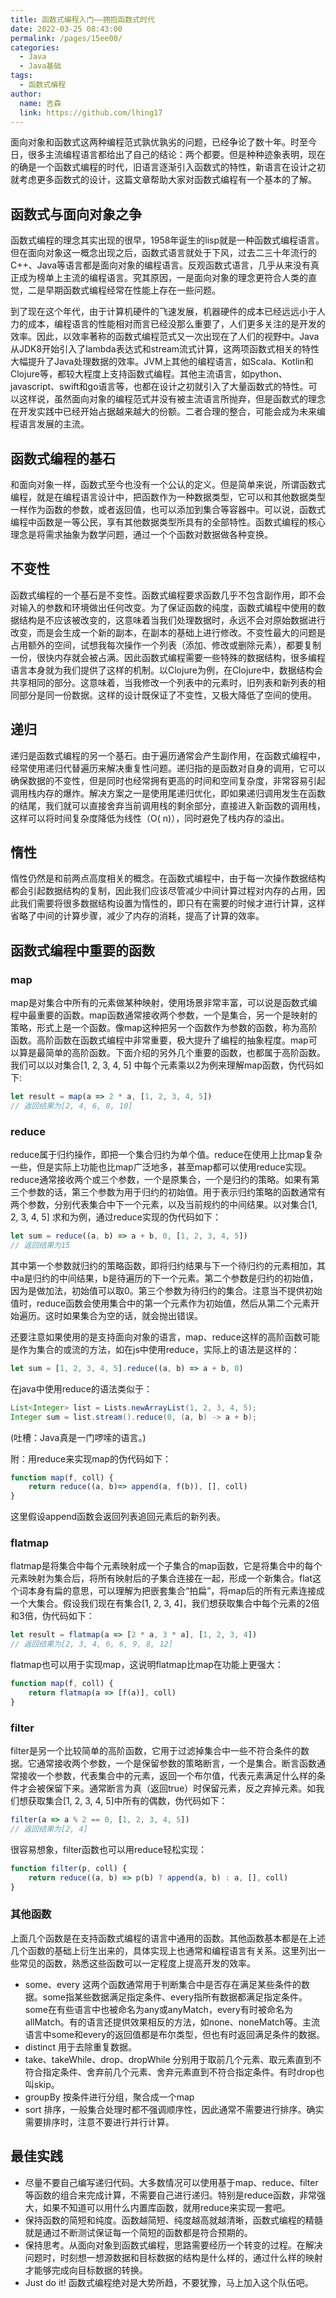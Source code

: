 ```yaml
---
title: 函数式编程入门——拥抱函数式时代
date: 2022-03-25 08:43:00
permalink: /pages/15ee00/
categories:
  - Java
  - Java基础
tags:
  - 函数式编程
author:
  name: 吉森
  link: https://github.com/lhing17
---
```


面向对象和函数式这两种编程范式孰优孰劣的问题，已经争论了数十年。时至今日，很多主流编程语言都给出了自己的结论：两个都要。但是种种迹象表明，现在的确是一个函数式编程的时代，旧语言逐渐引入函数式的特性，新语言在设计之初就考虑更多函数式的设计，这篇文章帮助大家对函数式编程有一个基本的了解。

## 函数式与面向对象之争

函数式编程的理念其实出现的很早，1958年诞生的lisp就是一种函数式编程语言。但在面向对象这一概念出现之后，函数式语言就处于下风，过去二三十年流行的C++、Java等语言都是面向对象的编程语言。反观函数式语言，几乎从来没有真正成为榜单上主流的编程语言。究其原因，一是面向对象的理念更符合人类的直觉，二是早期函数式编程经常在性能上存在一些问题。

到了现在这个年代，由于计算机硬件的飞速发展，机器硬件的成本已经远远小于人力的成本，编程语言的性能相对而言已经没那么重要了，人们更多关注的是开发的效率。因此，以效率著称的函数式编程范式又一次出现在了人们的视野中。Java从JDK8开始引入了lambda表达式和stream流式计算，这两项函数式相关的特性大幅提升了Java处理数据的效率。JVM上其他的编程语言，如Scala、Kotlin和Clojure等，都较大程度上支持函数式编程。其他主流语言，如python、javascript、swift和go语言等，也都在设计之初就引入了大量函数式的特性。可以这样说，虽然面向对象的编程范式并没有被主流语言所抛弃，但是函数式的理念在开发实践中已经开始占据越来越大的份额。二者合理的整合，可能会成为未来编程语言发展的主流。

## 函数式编程的基石

和面向对象一样，函数式至今也没有一个公认的定义。但是简单来说，所谓函数式编程，就是在编程语言设计中，把函数作为一种数据类型，它可以和其他数据类型一样作为函数的参数，或者返回值，也可以添加到集合等容器中。可以说，函数式编程中函数是一等公民，享有其他数据类型所具有的全部特性。函数式编程的核心理念是将需求抽象为数学问题，通过一个个函数对数据做各种变换。

## 不变性

函数式编程的一个基石是不变性。函数式编程要求函数几乎不包含副作用，即不会对输入的参数和环境做出任何改变。为了保证函数的纯度，函数式编程中使用的数据结构是不应该被改变的，这意味着当我们处理数据时，永远不会对原始数据进行改变，而是会生成一个新的副本，在副本的基础上进行修改。不变性最大的问题是占用额外的空间，试想我每次操作一个列表（添加、修改或删除元素），都要复制一份，很快内存就会被占满。因此函数式编程需要一些特殊的数据结构，很多编程语言本身就为我们提供了这样的机制。以Clojure为例，在Clojure中，数据结构会共享相同的部分。这意味着，当我修改一个列表中的元素时，旧列表和新列表的相同部分是同一份数据。这样的设计既保证了不变性，又极大降低了空间的使用。

## 递归

递归是函数式编程的另一个基石。由于遍历通常会产生副作用，在函数式编程中，经常使用递归代替遍历来解决重复性问题。递归指的是函数对自身的调用，它可以确保数据的不变性，但是同时也经常拥有更高的时间和空间复杂度，非常容易引起调用栈内存的爆炸。解决方案之一是使用尾递归优化，即如果递归调用发生在函数的结尾，我们就可以直接舍弃当前调用栈的剩余部分，直接进入新函数的调用栈，这样可以将时间复杂度降低为线性（O(
n)），同时避免了栈内存的溢出。

## 惰性

惰性仍然是和前两点高度相关的概念。在函数式编程中，由于每一次操作数据结构都会引起数据结构的复制，因此我们应该尽管减少中间计算过程对内存的占用，因此我们需要将很多数据结构设置为惰性的，即只有在需要的时候才进行计算，这样省略了中间的计算步骤，减少了内存的消耗，提高了计算的效率。

## 函数式编程中重要的函数

### map

map是对集合中所有的元素做某种映射，使用场景非常丰富，可以说是函数式编程中最重要的函数。map函数通常接收两个参数，一个是集合，另一个是映射的策略，形式上是一个函数。像map这种把另一个函数作为参数的函数，称为高阶函数。高阶函数在函数式编程中非常重要，极大提升了编程的抽象程度。map可以算是最简单的高阶函数。下面介绍的另外几个重要的函数，也都属于高阶函数。我们可以以对集合[1, 2, 3, 4, 5]
中每个元素乘以2为例来理解map函数，伪代码如下:

```javascript
let result = map(a => 2 * a, [1, 2, 3, 4, 5])
// 返回结果为[2, 4, 6, 8, 10]
```

### reduce

reduce属于归约操作，即把一个集合归约为单个值。reduce在使用上比map复杂一些，但是实际上功能也比map广泛地多，甚至map都可以使用reduce实现。reduce通常接收两个或三个参数，一个是原集合，一个是归约的策略。如果有第三个参数的话，第三个参数为用于归约的初始值。用于表示归约策略的函数通常有两个参数，分别代表集合中下一个元素，以及当前规约的中间结果。以对集合[1, 2, 3, 4, 5]
求和为例，通过reduce实现的伪代码如下：

```javascript
let sum = reduce((a, b) => a + b, 0, [1, 2, 3, 4, 5])
// 返回结果为15
```

其中第一个参数就归约的策略函数，即将归约结果与下一个待归约的元素相加，其中a是归约的中间结果，b是待遍历的下一个元素。第二个参数是归约的初始值，因为是做加法，初始值可以取0。第三个参数为待归约的集合。注意当不提供初始值时，reduce函数会使用集合中的第一个元素作为初始值，然后从第二个元素开始遍历。这时如果集合为空的话，就会抛出错误。

还要注意如果使用的是支持面向对象的语言，map、reduce这样的高阶函数可能是作为集合的或流的方法，如在js中使用reduce，实际上的语法是这样的：

```javascript
let sum = [1, 2, 3, 4, 5].reduce((a, b) => a + b, 0)
```

在java中使用reduce的语法类似于：

```java
List<Integer> list = Lists.newArrayList(1, 2, 3, 4, 5);
Integer sum = list.stream().reduce(0, (a, b) -> a + b);
```
(吐槽：Java真是一门啰嗦的语言。)

附：用reduce来实现map的伪代码如下：
    
```javascript
function map(f, coll) {
    return reduce((a, b)=> append(a, f(b)), [], coll)
}
```

这里假设append函数会返回列表追回元素后的新列表。

### flatmap
flatmap是将集合中每个元素映射成一个子集合的map函数，它是将集合中的每个元素映射为集合后，将所有映射后的子集合连接在一起，形成一个新集合。flat这个词本身有扁的意思，可以理解为把嵌套集合“拍扁”，将map后的所有元素连接成一个大集合。假设我们现在有集合[1, 2, 3, 4]，我们想获取集合中每个元素的2倍和3倍，伪代码如下：

```javascript
let result = flatmap(a => [2 * a, 3 * a], [1, 2, 3, 4])
// 返回结果为[2, 3, 4, 6, 6, 9, 8, 12]
```

flatmap也可以用于实现map，这说明flatmap比map在功能上更强大：

```javascript
function map(f, coll) {
    return flatmap(a => [f(a)], coll)
}
```

### filter
filter是另一个比较简单的高阶函数，它用于过滤掉集合中一些不符合条件的数据。它通常接收两个参数，一个是保留参数的策略断言，一个是集合。断言函数通常接收一个参数，代表集合中的元素，返回一个布尔值，代表元素满足什么样的条件才会被保留下来。通常断言为真（返回true）时保留元素，反之弃掉元素。如我们想获取集合[1, 2, 3, 4, 5]中所有的偶数，伪代码如下：

```javascript
filter(a => a % 2 == 0, [1, 2, 3, 4, 5])
// 返回结果为[2, 4]
```

很容易想象，filter函数也可以用reduce轻松实现：
    
```javascript
function filter(p, coll) {
    return reduce((a, b) => p(b) ? append(a, b) : a, [], coll)
}
```

### 其他函数

上面几个函数是在支持函数式编程的语言中通用的函数。其他函数基本都是在上述几个函数的基础上衍生出来的，具体实现上也通常和编程语言有关系。这里列出一些常见的函数，熟悉这些函数可以一定程度上提高开发的效率。
- some、every 这两个函数通常用于判断集合中是否存在满足某些条件的数据。some指某些数据满足指定条件、every指所有数据都满足指定条件。some在有些语言中也被命名为any或anyMatch，every有时被命名为allMatch。有的语言还提供效果相反的方法，如none、noneMatch等。主流语言中some和every的返回值都是布尔类型，但也有时返回满足条件的数据。
- distinct 用于去除重复数据。
- take、takeWhile、drop、dropWhile 分别用于取前几个元素、取元素直到不符合指定条件、舍弃前几个元素、舍弃元素直到不符合指定条件。有时drop也叫skip。
- groupBy 按条件进行分组，聚合成一个map
- sort 排序，一般集合处理时都不强调顺序性，因此通常不需要进行排序。确实需要排序时，注意不要进行并行计算。

## 最佳实践
- 尽量不要自己编写递归代码。大多数情况可以使用基于map、reduce、filter等函数的组合来完成计算，不需要自己进行递归。特别是reduce函数，非常强大，如果不知道可以用什么内置库函数，就用reduce来实现一套吧。
- 保持函数的简短和纯度。函数越简短、纯度越高就越清晰，函数式编程的精髓就是通过不断测试保证每一个简短的函数都是符合预期的。
- 保持思考。从面向对象到函数式编程，思路需要经历一个转变的过程。在解决问题时，时刻想一想源数据和目标数据的结构是什么样的，通过什么样的映射才能够完成向目标数据的转换。
- Just do it! 函数式编程绝对是大势所趋，不要犹豫，马上加入这个队伍吧。
